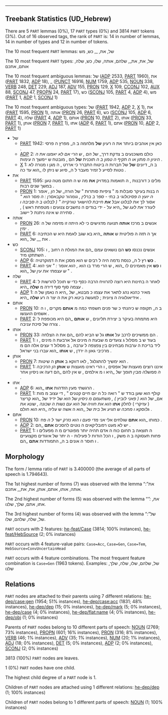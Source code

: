 

--------------------------------------------------------------------------------

## Treebank Statistics (UD_Hebrew)

There are 5 `PART` lemmas (0%), 17 `PART` types (0%) and 3814 `PART` tokens (3%).
Out of 16 observed tags, the rank of `PART` is: 14 in number of lemmas, 14 in number of types and 12 in number of tokens.

The 10 most frequent `PART` lemmas: של, את, _, כש, מש

The 10 most frequent `PART` types:  של, את, את_, שלהם, אותה, שלו, כש, שלה, אותם, אתכם

The 10 most frequent ambiguous lemmas: של ([ADP]() 2533, [PART]() 1960), את ([PART]() 1832, [ADP]() 18), _ ([PUNCT]() 16916, [NUM]() 1759, [ADP]() 535, [NOUN]() 338, [VERB]() 248, [DET]() 229, [ADJ]() 187, [ADV]() 155, [PRON]() 129, [X]() 109, [CCONJ]() 102, [AUX]() 88, [SCONJ]() 47, [PROPN]() 24, [PART]() 17), כש ([SCONJ]() 105, [PART]() 4, [ADP]() 4), מש ([PART]() 1, [ADP]() 1, [SCONJ]() 1)

The 10 most frequent ambiguous types:  של ([PART]() 1942, [ADP]() 2, [X]() 1), את ([PART]() 1595, [PRON]() 1), אותה ([PRON]() 26, [PART]() 6), כש ([SCONJ]() 105, [ADP]() 6, [PART]() 4), שלה ([PART]() 4, [ADP]() 1), אותם ([PRON]() 10, [PART]() 2), אותו ([PRON]() 33, [PART]() 1), אותן ([PRON]() 7, [PART]() 1), אתו ([ADP]() 6, [PART]() 1), אתם ([PRON]() 10, [ADP]() 2, [PART]() 1)


* של
  * [PART]() 1942: כאן אין אוהבים ביותר את ה רעיון <b>של</b> מלחמה ב ה_ מפרץ ה פרסי .
  * [ADP]() 2: כולם משוכנעים ב צדקת דרך_ _של_ _הם , ש הרי אם לא יאמצו את ה היגיון ה מתון או ה תקיף ה טמון ב ה_ תוכנית <b>של</b> הם , מובטח ש יימשך ה עימות .
  * [X]() 1: ב ה_ דיונים <b>של</b> של חברות ה ביטוח התברר כי אררט , ה מגן ו מנורה לא נוטות לסייע ל זמיר מעבר ל ה_ סיוע ש ניתן לו _הוא עד כה .
* את
  * [PART]() 1595: מלים כ דורבנות , ה תואמות במדויק <b>את</b> מה ש ה חתום מטה טען במשך שנים רבות .
  * [PRON]() 1: ה בנות בעיקר סובלות מ " ציפיות סותרות " של הורה_ _של_ _הן , אומר ה יועץ ה פסיכולוגי ב בתי - ספר ב ברלין , גומהור טקבאסרן : ה מסר הוא " אסור לך _את לבלוט אבל <b>את</b> חייבת להישאר טורקייה " ( לבלוט ב ה_ סביבה ו לעורר את לעג_ _של_ _היא על - ידי בגדים ה נחשבים צנועים ו מטפחת ראש ) , סתירה ש אינה ניתנת ל יישוב .
* אותה
  * [PRON]() 26: אנשים ב מרכז <b>אותה</b> תנועה מדגישים כי לא היתה זו מזימה של ה ימין .
  * [PART]() 6: אך ה תזה ה פוליטית ש <b>אותה</b> _היא בא שגב לאמת היא ש הכתיבה את __ _של_ _הוא .
* כש
  * [SCONJ]() 105: אנשים נכנסו <b>כש</b> הם נושאים עמם _הם את המולת ה רחוב , ו השתתקו מיד .
  * [ADP]() 6: <b>כש</b> רץ ל ה_ כנסת נדמה היה ל רבים ש הוא מסכן את ה דמוקרטיה .
  * [PART]() 4: ו <b>כש</b> אין מאמינים לו _הוא , ש הרי מרד בו _הוא , הוא אומר : " אני הוא ש עצמתי את עין_ _של_ _הוא " .
* שלה
  * [PART]() 4: לאחר ה בחינות היא רוצה להרוויח הרבה כסף כדי ש תוכל להרשות ל עצמה סוף סוף דירה מ <b>שלה</b> _היא .
  * [ADP]() 1: מאיר כהנא נהג לתאר את עצמו כ מבטא_ _של_ _היא ה נאמן של ה אידיאולוגיה ה ציונית ; למעשה ביטא רק את ה יצר ה רע <b>שלה</b> _היא .
* אותם
  * [PRON]() 10: ב ה_ תקופה ש כיהנתי כ שר פנים חשפתי כמה מ <b>אותם</b> מקרים , ו ה אשמים הוענשו .
  * [PART]() 2: היא מתמחה בעיקר ב יצירת תליונים , ש <b>אותם</b> _הם היא מכופפת ל צורה של סיכת עניבה .
* אותו
  * [PRON]() 33: הם ממשיכים לרכב על <b>אותו</b> גל ש הביא להם _הם את ה הצלחה .
  * [PART]() 1: בעוד ש ב מסלול ג צועדים מ שבעת ה מינים אל ארבעת ה מינים , ו ליד בריכת ה ערבות מבחינים בין צפצפה ל ערבה , ב מסלול ד עצים אלה הם מ מרכיבי גאון ה ירדן , ש <b>אותו</b> _הוא עברו בני ישראל .
* אותן
  * [PRON]() 7: הוא ימשיך להתגלגל , לאו דווקא ב <b>אותן</b> ה שיטות .
  * [PART]() 1: איננו רוצים מועצות של אפסים , ו הרי ראינו מועצות ש <b>אותן</b> _הן הרכיבה ה ממשלה מבין תומך_ _של_ _היא ו מ אילמים , ש אין להם _הם דעה או ניסיון אחר .
* אתו
  * [ADP]() 6: הרגשתי מעין הזדהות <b>אתו</b> _הוא .
  * [PART]() 1: קולף הוא שען בודד ש " רואה כל ה יום חיים קטנים " , די עצוב מ מות אם_ _של_ _הוא ( פאני לוביץ ) , משתעמם מ ניסיון_ _של_ _הוא של ידיד_ _של_ _הוא קריצר ( עזיקרי ) לחלק <b>אתו</b> _הוא את חוויה_ _של_ _הוא עם נשות ה שכונה , שונא את גלוסקא ו מחכה ש תגיע אל בית_ _של_ _הוא ה אשה ש עליה _היא הוא חולם .
* אתם
  * [PRON]() 10: כמותו _הוא <b>אתם</b> שולחים אלי _אני מדי פעם ו הוא נזרק ישר ל ה_ פח .
  * [ADP]() 2: יש לא מעט רפובליקאים ה נוטים להסכים <b>אתם</b> _הם .
  * [PART]() 1: ה תוצאה ב תחום כוח ה אדם תהיה יותר מפוטרים מ ה מפעלים ו פחות תעסוקה ב ה משק , ו הכל הודות ל פעילות - ה יתר של איגודים מקצועיים ו חוסר ה אונים ב ה_ התמודדות <b>אתם</b> _הם .

## Morphology

The form / lemma ratio of `PART` is 3.400000 (the average of all parts of speech is 1.794643).

The 1st highest number of forms (7) was observed with the lemma “את”: אותה, אותו, אותם, אותן, את, את_, אתכם.

The 2nd highest number of forms (5) was observed with the lemma “_”: את_, אתו, אתם, שלך, שלנו.

The 3rd highest number of forms (4) was observed with the lemma “של”: של, שלה, שלהם, שלו.

`PART` occurs with 2 features: [he-feat/Case]() (3814; 100% instances), [he-feat/HebSource]() (2; 0% instances)

`PART` occurs with 4 feature-value pairs: `Case=Acc`, `Case=Gen`, `Case=Tem`, `HebSource=ConvUncertainHead`

`PART` occurs with 4 feature combinations.
The most frequent feature combination is `Case=Gen` (1963 tokens).
Examples: של, שלהם, שלו, שלה, שלך, שלנו


## Relations

`PART` nodes are attached to their parents using 7 different relations: [he-dep/case:gen]() (1954; 51% instances), [he-dep/case:acc]() (1831; 48% instances), [he-dep/dep]() (15; 0% instances), [he-dep/mark]() (5; 0% instances), [he-dep/case]() (4; 0% instances), [he-dep/flat:name]() (4; 0% instances), [he-dep/obj]() (1; 0% instances)

Parents of `PART` nodes belong to 10 different parts of speech: [NOUN]() (2769; 73% instances), [PROPN]() (601; 16% instances), [PRON]() (316; 8% instances), [VERB]() (46; 1% instances), [ADV]() (35; 1% instances), [NUM]() (20; 1% instances), [ADJ]() (18; 0% instances), [DET]() (5; 0% instances), [ADP]() (2; 0% instances), [SCONJ]() (2; 0% instances)

3813 (100%) `PART` nodes are leaves.

1 (0%) `PART` nodes have one child.

The highest child degree of a `PART` node is 1.

Children of `PART` nodes are attached using 1 different relations: [he-dep/dep]() (1; 100% instances)

Children of `PART` nodes belong to 1 different parts of speech: [NOUN]() (1; 100% instances)

